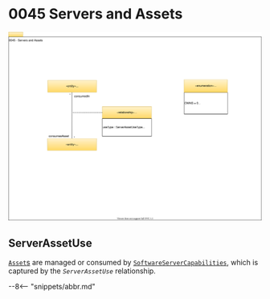 <!-- SPDX-License-Identifier: CC-BY-4.0 -->
<!-- Copyright Contributors to the Egeria project. -->

# 0045 Servers and Assets

![UML](0045-Servers-and-Assets.svg)

## ServerAssetUse

[`Asset`s](/egeria-docs/types/0/0010-Base-Model/#asset) are managed or consumed by [`SoftwareServerCapabilities`](/egeria-docs/types/0/0042-Software-Server-Capabilities/#softwareservercapability), which is captured by the *`ServerAssetUse`* relationship.

--8<-- "snippets/abbr.md"
